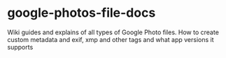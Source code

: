 # google-photos-file-docs
Wiki guides and explains of all types of Google Photo files. How to create custom metadata and exif, xmp and other tags and what app versions it supports
